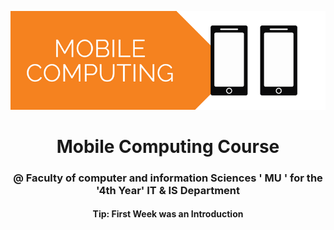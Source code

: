 <p align='center'>
<img src='repoAssets/img.webp'>
</p>
<h1 align="center" > Mobile Computing Course </h1>


<h3 align="center">

@ Faculty of computer and information Sciences ' MU ' for the '4th Year' IT & IS Department

</h3>

<h4 align="center">
Tip: First Week was an Introduction
</h4>
